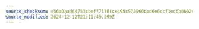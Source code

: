 ```yaml
---
source_checksum: e56a0aad64753cbef771701ce495c573960bad6e6ccf1ec5b8b62629465658a0
source_modified: 2024-12-12T21:11:49.595Z
---
```


